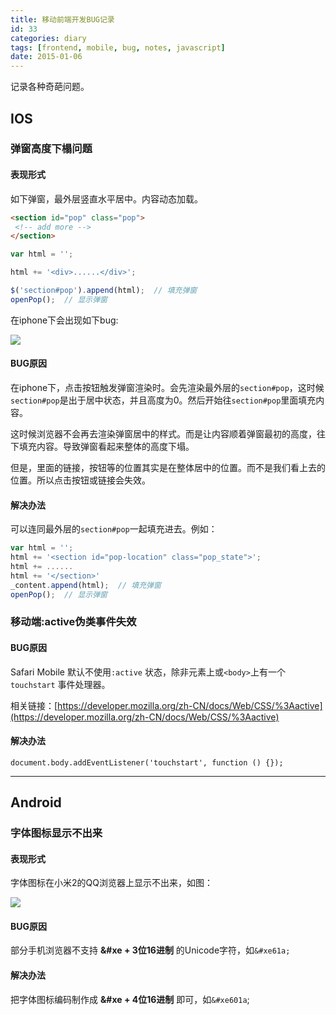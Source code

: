 ```yaml
---
title: 移动前端开发BUG记录
id: 33
categories: diary
tags: [frontend, mobile, bug, notes, javascript]
date: 2015-01-06
---
```


记录各种奇葩问题。

<!-- more -->

## IOS

### 弹窗高度下榻问题

#### 表现形式

如下弹窗，最外层竖直水平居中。内容动态加载。

```html
<section id="pop" class="pop">
 <!-- add more -->
</section>
```

```javascript
var html = '';

html += '<div>......</div>';

$('section#pop').append(html);  // 填充弹窗
openPop();  // 显示弹窗
```

在iphone下会出现如下bug:

![][img1]

#### BUG原因

在iphone下，点击按钮触发弹窗渲染时。会先渲染最外层的`section#pop`，这时候`section#pop`是出于居中状态，并且高度为0。然后开始往`section#pop`里面填充内容。

这时候浏览器不会再去渲染弹窗居中的样式。而是让内容顺着弹窗最初的高度，往下填充内容。导致弹窗看起来整体的高度下塌。

但是，里面的链接，按钮等的位置其实是在整体居中的位置。而不是我们看上去的位置。所以点击按钮或链接会失效。

#### 解决办法

可以连同最外层的`section#pop`一起填充进去。例如：

```javascript
var html = '';
html += '<section id="pop-location" class="pop_state">';
html += ......
html += '</section>'
_content.append(html);  // 填充弹窗
openPop();  // 显示弹窗
```

### 移动端:active伪类事件失效

#### BUG原因

Safari Mobile 默认不使用`:active` 状态，除非元素上或`<body>`上有一个`touchstart` 事件处理器。

相关链接：[https://developer.mozilla.org/zh-CN/docs/Web/CSS/%3Aactive](https://developer.mozilla.org/zh-CN/docs/Web/CSS/%3Aactive)

#### 解决办法

```
document.body.addEventListener('touchstart', function () {});
```

-----------------

## Android

### 字体图标显示不出来

#### 表现形式

字体图标在小米2的QQ浏览器上显示不出来，如图：

![][img2]

#### BUG原因

部分手机浏览器不支持 **&#xe + 3位16进制** 的Unicode字符，如`&#xe61a;`

#### 解决办法

把字体图标编码制作成 **&#xe + 4位16进制** 即可，如`&#xe601a`;

[img1]: https://st-qn.gittt.cn/2015/01/06/1.png
[img2]: https://st-qn.gittt.cn/2015/01/06/2.png
